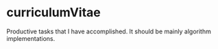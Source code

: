 # curriculumVitae
Productive tasks that I have accomplished. It should be mainly algorithm implementations. 
